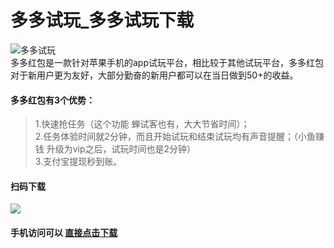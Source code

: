 # 多多试玩_多多试玩下载
![多多试玩](http://shiwan.pro/img/duoduoshiwan.png "多多试玩") <br/>
多多红包是一款针对苹果手机的app试玩平台，相比较于其他试玩平台，多多红包对于新用户更为友好，大部分勤奋的新用户都可以在当日做到50+的收益。

#### 多多红包有3个优势：

>1.快速抢任务（这个功能 蝉试客也有，大大节省时间）；<br/>
2.任务体验时间就2分钟，而且开始试玩和结束试玩均有声音提醒；（小鱼赚钱 升级为vip之后，试玩时间也是2分钟）<br/>
3.支付宝提现秒到账。

#### 扫码下载
![](http://shiwan.pro/img/duoduo-qr.png)

#### 手机访问可以 [直接点击下载](http://www.duoduo366.com/?r=819813954&d=20200131&en=fanqe&t=link&m=1&bt=1 "直接点击下载")
